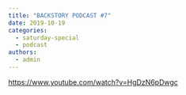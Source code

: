 ```yaml
---
title: "BACKSTORY PODCAST #7"
date: 2019-10-19
categories: 
  - saturday-special
  - podcast
authors: 
  - admin
---
```


https://www.youtube.com/watch?v=HgDzN6pDwgc
